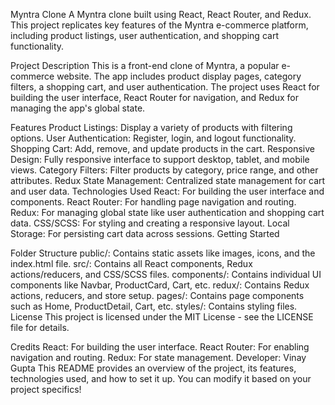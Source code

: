 Myntra Clone
A Myntra clone built using React, React Router, and Redux. This project replicates key features of the Myntra e-commerce platform, including product listings, user authentication, and shopping cart functionality.

Project Description
This is a front-end clone of Myntra, a popular e-commerce website. The app includes product display pages, category filters, a shopping cart, and user authentication. The project uses React for building the user interface, React Router for navigation, and Redux for managing the app's global state.

Features
Product Listings: Display a variety of products with filtering options.
User Authentication: Register, login, and logout functionality.
Shopping Cart: Add, remove, and update products in the cart.
Responsive Design: Fully responsive interface to support desktop, tablet, and mobile views.
Category Filters: Filter products by category, price range, and other attributes.
Redux State Management: Centralized state management for cart and user data.
Technologies Used
React: For building the user interface and components.
React Router: For handling page navigation and routing.
Redux: For managing global state like user authentication and shopping cart data.
CSS/SCSS: For styling and creating a responsive layout.
Local Storage: For persisting cart data across sessions.
Getting Started
 
Folder Structure
public/: Contains static assets like images, icons, and the index.html file.
src/: Contains all React components, Redux actions/reducers, and CSS/SCSS files.
components/: Contains individual UI components like Navbar, ProductCard, Cart, etc.
redux/: Contains Redux actions, reducers, and store setup.
pages/: Contains page components such as Home, ProductDetail, Cart, etc.
styles/: Contains styling files.
License
This project is licensed under the MIT License - see the LICENSE file for details.

Credits
React: For building the user interface.
React Router: For enabling navigation and routing.
Redux: For state management.
Developer: Vinay Gupta
This README provides an overview of the project, its features, technologies used, and how to set it up. You can modify it based on your project specifics!
